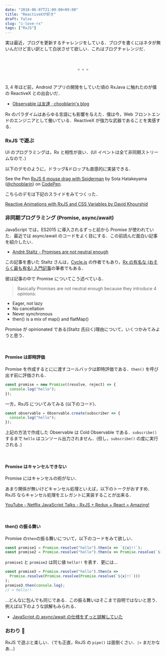 ```yaml
---
date: "2018-06-07T21:00:00+09:00"
title: "ReactiveXが好き"
draft: false
slug: "i-love-rx"
tags: ["RxJS"]
---
```


実は最近，ブログを更新するチャレンジをしている．ブログを書くにはネタが無いんだけど言い訳として白状させて欲しい．これはブログチャレンジだ．

<div style="text-align:center;font-size:3rem;color:#bbb;">...</div>

<br>

3, 4 年ほど前，Android アプリの開発をしていた頃の RxJava に触れたのが僕の ReactiveX との出会いだ．

- [Observable は友達 · chooblarin's blog](https://chooblarin.github.io/post/observable_is_my_friend)

Rx のパラダイムはあらゆる言語にも影響を与えた．僕は今，Web フロントエンドのエンジニアとして働いている．ReactiveX が強力な武器であることを実感する．

### RxJS で遊ぶ

UI のプログラミングは，Rx と相性が良い．(UI イベントは全て非同期ストリームなので．)

以下のデモのように，ドラッグ&ドロップも直感的に実装できる．

<p data-height="500" data-theme-id="0" data-slug-hash="wjmNLz" data-default-tab="js,result" data-user="chooblarin" data-embed-version="2" data-pen-title="RxJS 6 mouse drag with Spiderman" class="codepen">See the Pen <a href="https://codepen.io/chooblarin/pen/wjmNLz/">RxJS 6 mouse drag with Spiderman</a> by Sota Hatakeyama (<a href="https://codepen.io/chooblarin">@chooblarin</a>) on <a href="https://codepen.io">CodePen</a>.</p>
<script async src="https://static.codepen.io/assets/embed/ei.js"></script>

こちらのデモは下記のスライドをみてつくった．

[Reactive Animations with RxJS and CSS Variables by David Khourshid](https://slides.com/davidkhourshid/agent-rxjs-css)

### 非同期プログラミング (Promise, async/await)

JavaScript では，ES2015 に導入されるずっと前から Promise が使われていた．最近では async/await のコードをよく目にする．この前読んだ面白い記事を紹介したい．

- [André Staltz - Promises are not neutral enough](https://staltz.com/promises-are-not-neutral-enough.html)

この記事を書いた Staltz さんは，[Cycle.js](https://github.com/cyclejs/cyclejs) の作者でもあり，[Rx の有名な (おそらく最も有名) 入門記事](https://gist.github.com/staltz/868e7e9bc2a7b8c1f754)の筆者でもある．

彼は記事の中で Promise についてこう述べている．

> Basically Promises are not neutral enough because they introduce 4 opinions:

- Eager, not lazy
- No cancellation
- Never synchronous
- then() is a mix of map() and flatMap()

Promise が opinionated である(Staltz 氏曰く)理由について，いくつかみてみようと思う．

<br>

#### Promise は即時評価

Promise を作成するとにに渡すコールバックは即時評価である．`then()` を呼び出す前に評価される．

```js
const promise = new Promise((resolve, reject) => {
  console.log("hello");
});
```

一方，RxJS についてみてみる (以下のコード)．

```js
const observable = Observable.create(subscriber => {
  console.log("hello");
});
```

上記の方法で作成した Observable は Cold Observable である．`subscribe()` するまで `hello` はコンソール出力されません．(但し，`subscribe()` の度に実行される．)

<br>

#### Promise はキャンセルできない

Promise にはキャンセルの術がない．

あまり関係が無いけどキャンセル処理といえば，以下のトークがおすすめ．RxJS ならキャンセル処理をエレガントに実装することが出来る．

[YouTube - Netflix JavaScript Talks - RxJS + Redux + React = Amazing!](https://www.youtube.com/watch?v=AslncyG8whg)

<br>

#### then() の振る舞い

Promise の`then`の振る舞いについて，以下のコードをみて欲しい．

```js
const promise1 = Promise.resolve("hello").then(x => `${x}!!`);
const promise2 = Promise.resolve("hello").then(x => Promise.resolve(`${x}!!`));
```

`promise1` と `promise2` は同じ値 `hello!!` を表す．更には...

```js
const promise3 = Promise.resolve("hello").then(x =>
  Promise.resolve(Promise.resolve(Promise.resolve(`${x}!!`)))
);
promise3.then(console.log);
// > hello!!
```

...どんなに包んでも同じである．この振る舞いはそこまで自明ではないと思う．例えば以下のような誤解もみられる．

- [JavaScript の async/await の仕様をずっと誤解していた](https://dev.to/jgs/javascript--asyncawait---2l41)

### おわり 👋

RxJS で遊ぶと楽しい．（でも正直，RxJS の `pipe()` は面倒くさい．`|>` まだかなあ...)
